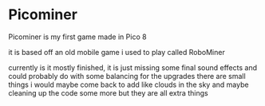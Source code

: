
# Picominer

Picominer is my first game made in Pico 8

it is based off an old mobile game i used to play called RoboMiner

currently is it mostly finished, it is just missing some final sound effects and could probably do with some balancing for the upgrades
there are small things i would maybe come back to add like clouds in the sky and maybe cleaning up the code some more but they are all extra things
